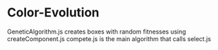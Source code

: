 # Color-Evolution

GeneticAlgorithm.js creates boxes with random fitnesses using createComponent.js
compete.js is the main algorithm that calls select.js
